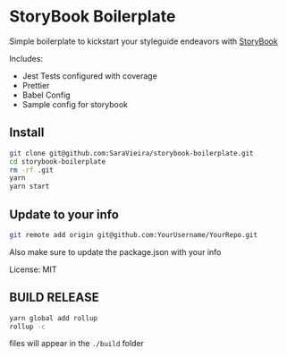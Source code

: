 # StoryBook Boilerplate

Simple boilerplate to kickstart your styleguide endeavors with [StoryBook](https://storybook.js.org)

Includes:

- Jest Tests configured with coverage
- Prettier
- Babel Config
- Sample config for storybook

## Install

```bash
git clone git@github.com:SaraVieira/storybook-boilerplate.git
cd storybook-boilerplate
rm -rf .git
yarn
yarn start
```

## Update to your info

```bash
git remote add origin git@github.com:YourUsername/YourRepo.git
```

Also make sure to update the package.json with your info

License: MIT

## BUILD RELEASE
```bash
yarn global add rollup
rollup -c
```
files will appear in the `./build` folder
